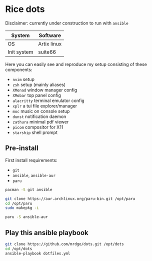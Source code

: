 # Rice dots

Disclaimer: currently under construction to run with `ansible`

| System | Software |
|---|---|
| OS | Artix linux |
| Init system | suite66 |

Here you can easily see and reproduce my setup consisting of these components:
- `nvim` setup
- `zsh` setup (mainly aliases)
- `XMonad` window manager config
- `XMobar` top panel config
- `alacritty` terminal emulator config
- `xplr` a tui file explorer/manager
- `moc` music on console setup
- `dunst` notification daemon
- `zathura` minimal pdf viewer
- `picom` compositor for X11
- `starship` shell prompt

## Pre-install

First install requirements:
- `git`
- `ansible`, `ansible-aur`
- `paru`

```sh
pacman -S git ansible
```

```sh
git clone https://aur.archlinux.org/paru-bin.git /opt/paru
cd /opt/paru
sudo makepkg -i
```

```sh
paru -S ansible-aur
```

## Play this ansible playbook

```sh
git clone https://github.com/mrdgo/dots.git /opt/dots
cd /opt/dots
ansible-playbook dotfiles.yml
```
